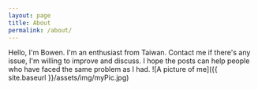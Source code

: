```yaml
---
layout: page
title: About
permalink: /about/
---
```


Hello, I'm Bowen. I'm an enthusiast from Taiwan. Contact me if there's any issue, I'm willing to improve and discuss. I 
hope the posts can help people who have faced the same problem as I had.
![A picture of me]({{ site.baseurl }}/assets/img/myPic.jpg)